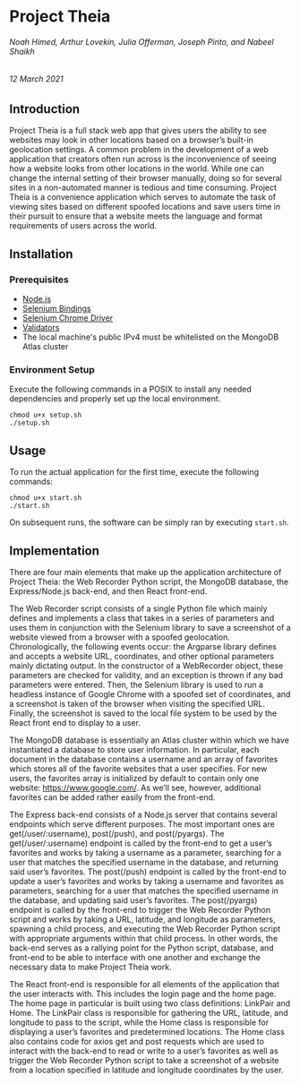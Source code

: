 # Project Theia

###### Noah Himed, Arthur Lovekin, Julia Offerman, Joseph Pinto, and Nabeel Shaikh
###### 12 March 2021

## Introduction

Project Theia is a full stack web app that gives users the ability to see
websites may look in other locations based on a browser’s built-in geolocation
settings. A common problem in the development of a web application that creators
often run across is the inconvenience of seeing how a website looks from other
locations in the world. While one can change the internal setting of their
browser manually, doing so for several sites in a non-automated manner is
tedious and time consuming. Project Theia is a convenience application which
serves to automate the task of viewing sites based on different spoofed
locations and save users time in their pursuit to ensure that a website meets
the language and format requirements of users across the world.

## Installation

### Prerequisites
- [Node.js](https://nodejs.org/en/download/)
- [Selenium Bindings](https://selenium-python.readthedocs.io/installation.html)
- [Selenium Chrome Driver](https://selenium-python.readthedocs.io/installation.html)
- [Validators](https://pypi.org/project/validators/)
- The local machine's public IPv4 must be whitelisted on the MongoDB Atlas cluster

### Environment Setup
Execute the following commands in a POSIX to install any needed dependencies
and properly set up the local environment.
```
chmod u+x setup.sh
./setup.sh
```

## Usage

To run the actual application for the first time, execute the following commands:
```
chmod u+x start.sh
./start.sh
```

On subsequent runs, the software can be simply ran by executing `start.sh`.

## Implementation

There are four main elements that make up the application architecture of
Project Theia: the Web Recorder Python script, the MongoDB database,
the Express/Node.js back-end, and then React front-end.

The Web Recorder script consists of a single Python file which mainly defines
and implements a class that takes in a series of parameters and uses them in
conjunction with the Selenium library to save a screenshot of a website viewed
from a browser with a spoofed geolocation. Chronologically, the following events
occur: the Argparse library defines and accepts a website URL, coordinates, and
other optional parameters mainly dictating output. In the constructor of a
WebRecorder object, these parameters are checked for validity, and an exception
is thrown if any bad parameters were entered. Then, the Selenium library is used
to run a headless instance of Google Chrome with a spoofed set of coordinates,
and a screenshot is taken of the browser when visiting the specified URL.
Finally, the screenshot is saved to the local file system to be used by the
React front end to display to a user.

The MongoDB database is essentially an Atlas cluster within which we have
instantiated a database to store user information. In particular, each document
in the database contains a username and an array of favorites which stores all
of the favorite websites that a user specifies. For new users, the favorites
array is initialized by default to contain only one website: https://www.google.com/.
As we’ll see, however, additional favorites can be added rather easily
from the front-end.

The Express back-end consists of a Node.js server that contains several
endpoints which serve different purposes. The most important ones are
get(/user/:username), post(/push), and post(/pyargs). The get(/user/:username)
endpoint is called by the front-end to get a user’s favorites and works by
taking a username as a parameter, searching for a user that matches the
specified username in the database, and returning said user’s favorites.
The post(/push) endpoint is called by the front-end to update a user’s favorites
and works by taking a username and favorites as parameters, searching for a user
that matches the specified username in the database, and updating said user’s
favorites. The post(/pyargs) endpoint is called by the front-end to trigger the
Web Recorder Python script and works by taking a URL, latitude, and longitude as
parameters, spawning a child process, and executing the Web Recorder Python
script with appropriate arguments within that child process. In other words, the
back-end serves as a rallying point for the Python script, database, and
front-end to be able to interface with one another and exchange the necessary
data to make Project Theia work.

The React front-end is responsible for all elements of the application that the
user interacts with. This includes the login page and the home page. The home
page in particular is built using two class definitions: LinkPair and Home. The
LinkPair class is responsible for gathering the URL, latitude, and longitude to
pass to the script, while the Home class is responsible for displaying a user’s
favorites and predetermined locations. The Home class also contains code for
axios get and post requests which are used to interact with the back-end to read
or write to a user’s favorites as well as trigger the Web Recorder Python script
to take a screenshot of a website from a location specified in latitude and
longitude coordinates by the user.
